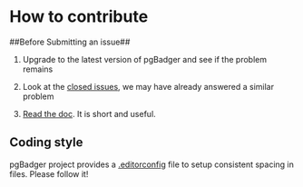 # How to contribute #

##Before Submitting an issue##

1. Upgrade to the latest version of pgBadger and see if the problem remains

2. Look at the [closed issues](https://github.com/dalibo/pgbadger/issues?state=closed), we may have already answered a similar problem

3. [Read the doc](http://dalibo.github.com/pgbadger/). It is short and useful.


## Coding style

pgBadger project provides a [.editorconfig](http://editorconfig.org/) file to
setup consistent spacing in files. Please follow it!
